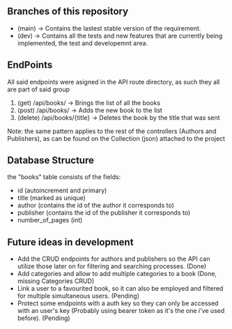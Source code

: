 
## Branches of this repository

- (main) -> Contains the lastest stable version of the requirement.
- (dev) -> Contains all the tests and new features that are currently being implemented, the test and developemnt area.

## EndPoints
All said endpoints were asigned in the API route directory, as such they all are part of said group

1. (get) /api/books/ -> Brings the list of all the books 
2. (post) /api/books/ -> Adds the new book to the list
3. (delete) /api/books/{title} -> Deletes the book by the title that was sent

Note: the same pattern applies to the rest of the controllers (Authors and Publishers), as can be found on the Collection (json) attached to the project

## Database Structure

the "books" table consists of the fields:

- id (autoincrement and primary)
- title (marked as unique)
- author (contains the id of the author it corresponds to)
- publisher (contains the id of the publisher it corresponds to)
- number_of_pages (int)

## Future ideas in development

- Add the CRUD endpoints for authors and publishers so the API can utilize those later on for filtering and searching processes. (Done)
- Add categories and allow to add multiple categories to a book (Done, missing Categories CRUD)
- Link a user to a favourited book, so it can also be employed and filtered for multiple simultaneous users. (Pending)
- Protect some endpoints with a auth key so they can only be accessed with an user's key (Probably using bearer token as it's the one i've used before).  (Pending)
